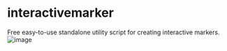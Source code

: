 # interactivemarker

Free easy-to-use standalone utility script for creating interactive markers.
![image](https://user-images.githubusercontent.com/95571243/190874755-a534a111-4157-4a16-8bbc-024a1d2c3602.png)
